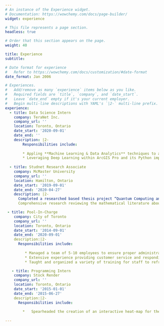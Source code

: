 ```yaml
---
# An instance of the Experience widget.
# Documentation: https://wowchemy.com/docs/page-builder/
widget: experience

# This file represents a page section.
headless: true

# Order that this section appears on the page.
weight: 40

title: Experience
subtitle:

# Date format for experience
#   Refer to https://wowchemy.com/docs/customization/#date-format
date_format: Jan 2006

# Experiences.
#   Add/remove as many `experience` items below as you like.
#   Required fields are `title`, `company`, and `date_start`.
#   Leave `date_end` empty if it's your current employer.
#   Begin multi-line descriptions with YAML's `|2-` multi-line prefix.
experience:
  - title: Data Science Intern
    company: TeraNet Inc.
    company_url: ''
    location: Toronto, Ontario
    date_start: '2020-09-01'
    date_end: ''
    description: |2-
        Responsibilities include:
        
        * Appling **Machine Learning & Data Analytics** techniques to aerial/satellite images of properties to extract structural features of residential buildings. 
        * Leveraging Deep Learning within ArcGIS Pro and its Python implementation with PyTorch to identify specific patterns. These include property type, type of roofing, property size, presence of a swimming pool etc.
        
  - title: Studnet Research Associate
    company: McMaster University
    company_url: ''
    location: Hamilton, Ontario
    date_start: '2019-09-01'
    date_end: '2020-04-27'
    description: |2-
      Completed a researched based thesis project “Quantum Computing and Quantum Supremacy: Fact? Fiction? Perhaps a superposition of both?” 
      Comprehensive research reviewing the mathematical literature about quantum computing and recent claims for quantum supremacy over classical computers.

 - title: Pool-In-Charge
    company: City of Toronto
    company_url: ''
    location: Toronto, Ontario
    date_start: '2014-09-01'
    date_end: '2020-09-01'
    description:|2-
      Responsibilities include:
      
         * Managed a team of 5-10 employees to ensure proper administration and operation of the pool.
         * Extensive experience providing customer service and responding to various inquiries to ensure satisfaction with services. Additionally, responded to a variety of first aid situations ensuring the safety of all patrons.
         * Taught and organized a variety of training for staff to refresh and keep the highest standard of safety.

   - title: Programming Intern
    company: Stock Render
    company_url: ''
    location: Toronto, Ontario
    date_start: '2015-01-01'
    date_end: '2015-06-27'
    description:|2-
      Responsibilities include:
      
        *	Spearheaded the creation of an interactive heat-map for the S&P 500 leveraging a variety of JavaScript libraries. Presented results to the CEO. The applet was added to the company’s public offerings.  
           
---
```

